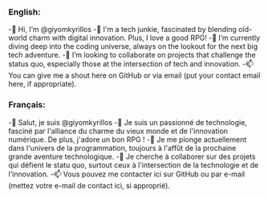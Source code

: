 ### English:
-👋 Hi, I’m @giyomkyrillos
-👀 I'm a tech junkie, fascinated by blending old-world charm with digital innovation. Plus, I love a good RPG!
-🌱 I’m currently diving deep into the coding universe, always on the lookout for the next big tech adventure.
-💞️ I’m looking to collaborate on projects that challenge the status quo, especially those at the intersection of tech and innovation.
-📫 You can give me a shout here on GitHub or via email (put your contact email here, if appropriate).

### Français:
-👋 Salut, je suis @giyomkyrillos
-👀 Je suis un passionné de technologie, fasciné par l'alliance du charme du vieux monde et de l'innovation numérique. De plus, j'adore un bon RPG !
-🌱 Je me plonge actuellement dans l'univers de la programmation, toujours à l'affût de la prochaine grande aventure technologique.
-💞️ Je cherche à collaborer sur des projets qui défient le statu quo, surtout ceux à l'intersection de la technologie et de l'innovation.
-📫 Vous pouvez me contacter ici sur GitHub ou par e-mail (mettez votre e-mail de contact ici, si approprié).

